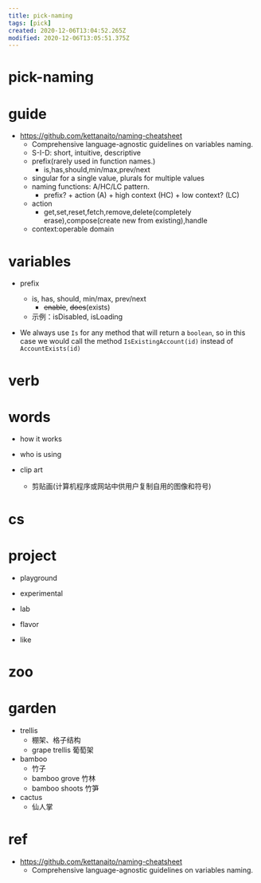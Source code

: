 ```yaml
---
title: pick-naming
tags: [pick]
created: 2020-12-06T13:04:52.265Z
modified: 2020-12-06T13:05:51.375Z
---
```


# pick-naming

# guide

- https://github.com/kettanaito/naming-cheatsheet
  - Comprehensive language-agnostic guidelines on variables naming. 
  - S-I-D: short, intuitive, descriptive
  - prefix(rarely used in function names.)
    - is,has,should,min/max,prev/next
  - singular for a single value, plurals for multiple values
  - naming functions: A/HC/LC pattern.
    - prefix? + action (A) + high context (HC) + low context? (LC)
  - action
    - get,set,reset,fetch,remove,delete(completely erase),compose(create new from existing),handle
  - context:operable domain

# variables

- prefix
  - is, has, should, min/max, prev/next
    - ~~enable~~, ~~does~~(exists)
  - 示例：isDisabled, isLoading

- We always use `Is` for any method that will return a `boolean`, so in this case we would call the method `IsExistingAccount(id)` instead of `AccountExists(id)`

# verb

# words

- how it works
- who is using

- clip art
  - 剪贴画(计算机程序或网站中供用户复制自用的图像和符号)

# cs

# project

- playground
- experimental
- lab

- flavor
- like

# zoo

# garden

- trellis
  - 棚架、格子结构
  - grape trellis 葡萄架
- bamboo
  - 竹子
  - bamboo grove 竹林
  - bamboo shoots 竹笋
- cactus
  - 仙人掌

# ref

- https://github.com/kettanaito/naming-cheatsheet
  - Comprehensive language-agnostic guidelines on variables naming.
